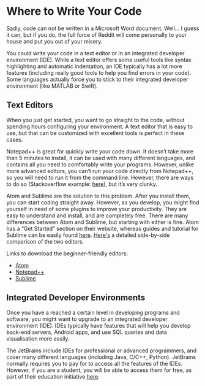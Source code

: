 # Where to Write Your Code

Sadly, code can not be written in a Microsoft Word document. Well… I guess it can, but if you do, the full force of Reddit will come personally to your house and put you out of your misery.

You could write your code in a text editor or in an integrated developer environment \(IDE\). While a text editor offers some useful tools like syntax highlighting and automatic indentation, an IDE typically has a lot more features \(including really good tools to help you find errors in your code\). Some languages actually force you to stick to their integrated developer environment \(like MATLAB or Swift\).

## Text Editors <a id="text-editors"></a>

When you just get started, you want to go straight to the code, without spending hours configuring your environment. A text editor that is easy to use, but that can be customized with excellent tools is perfect in these cases.

Notepad++ is great for quickly write your code down. It doesn’t take more than 5 minutes to install, it can be used with many different languages, and contains all you need to comfortably write your programs. However, unlike more advanced editors, you can’t run your code directly from Notepad++, so you will need to run it from the command line. However, there are ways to do so \(Stackoverflow example: [here](https://stackoverflow.com/questions/1702586/how-to-execute-a-python-file-in-notepad)\), but it’s very clunky.

Atom and Sublime are the solution to this problem. After you install them, you can start coding straight away. However, as you develop, you might find yourself in need of some plugins to improve your productivity. They are easy to understand and install, and are completely free. There are many differences between Atom and Sublime, but starting with either is fine. Atom has a “Get Started” section on their website, whereas guides and tutorial for Sublime can be easily found [here](https://www.codecademy.com/articles/text-editor). [Here's](https://medium.com/@faridlab/comparing-atom-sublime-text-f12470658fc7) a detailed side-by-side comparison of the two editors.

Links to download the beginner-friendly editors:

* [Atom](http://flight-manual.atom.io/getting-started/sections/installing-atom/)
* [Notepad++](https://notepad-plus-plus.org/download/v7.5.3.html)
* [Sublime](https://www.sublimetext.com/)

## Integrated Developer Environments <a id="integrated-developer-environments"></a>

Once you have a reached a certain level in developing programs and software, you might want to upgrade to an integrated developer environment \(IDE\). IDEs typically have features that will help you develop back-end servers, Android apps, and use SQL queries and data visualisation more easily.

The JetBrains include IDEs for professional or advanced programmers, and cover many different languages \(including Java, C/C++, Python\). JetBrains normally requires you to pay for to access all the features of the IDEs. However, if you are a student, you will be able to access them for free, as part of their education initiative [here](https://www.jetbrains.com/student/).

